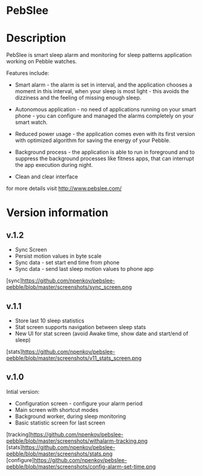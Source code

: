 PebSlee
==============

# Description

PebSlee is smart sleep alarm and monitoring for sleep patterns application working on Pebble watches.

Features include:

* Smart alarm - the alarm is set in interval, and the application chooses a moment in this interval, when your sleep is most light - this avoids the dizziness and the feeling of missing enough sleep.

* Autonomous application - no need of applications running on your smart phone - you can configure and managed the alarms completely on your smart watch.

* Reduced power usage - the application comes even with its first version with optimized algorithm for saving the energy of your Pebble.

* Background process - the application is able to run in foreground and to suppress the background processes like fitness apps, that can interrupt the app execution during night.

* Clean and clear interface

for more details visit http://www.pebslee.com/

# Version information

## v.1.2

* Sync Screen
* Persist motion values in byte scale
* Sync data - set start end time from phone
* Sync data - send last sleep motion values to phone app

[sync]https://github.com/npenkov/pebslee-pebble/blob/master/screenshots/sync_screen.png

## v.1.1

* Store last 10 sleep statistics
* Stat screen supports navigation between sleep stats
* New UI for stat screen (avoid Awake time, show date and start/end of sleep)

[stats]https://github.com/npenkov/pebslee-pebble/blob/master/screenshots/v11_stats_screen.png

## v.1.0

Intial version:

* Configuration screen - configure your alarm period
* Main screen with shortcut modes
* Background worker, during sleep monitoring
* Basic statistic screen for last screen

[tracking]https://github.com/npenkov/pebslee-pebble/blob/master/screenshots/withalarm-tracking.png
[stats]https://github.com/npenkov/pebslee-pebble/blob/master/screenshots/stats.png
[configure]https://github.com/npenkov/pebslee-pebble/blob/master/screenshots/config-alarm-set-time.png